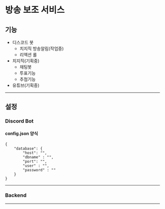 # 방송 보조 서비스
## 기능
- 디스코드 봇
  - 치지직 방송알림(작업중)
  - 리액션 롤
- 치지직(기획중)
  - 채팅봇
  - 투표기능
  - 추첨기능
- 유튜브(기획중)

---

## 설정
### Discord Bot
#### config.json 양식
```
{    
    "database": {
        "host": "",
        "dbname" : "",
        "port": "",
        "user" : "",
        "password" : ""
    }
}
```

---

### Backend

---
